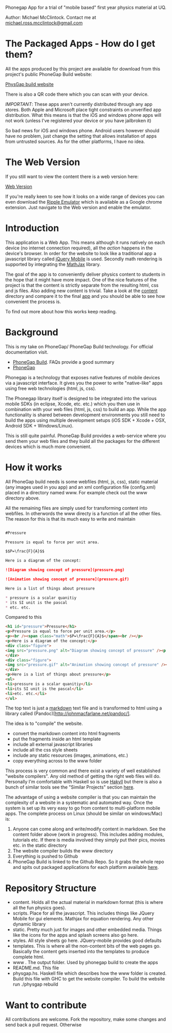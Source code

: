 Phonegap App for a trial of "mobile based" first year physics material
at UQ.

Author: Michael McClintock. Contact me at michael.ross.mcclintock@gmail.com

# The Packaged Apps - How do I get them?

All the apps produced by this project are available for download from 
this project's public PhoneGap Build website:

[PhysGap build website](https://build.phonegap.com/apps/195010/share)

There is also a QR code there which you can scan with your device.

*IMPORTANT*: These apps aren't currently distributed through any app
stores. Both Apple and Microsoft place tight constraints on unverified
app distribution. What this means is that the iOS and windows phone
apps will not work (unless I've registered your device or you have
jailbroken it)

So bad news for iOS and windows phone. Android users however should
have no problem, just change the setting that allows installation of
apps from untrusted sources. As for the other platforms, I have no
idea.


# The Web Version

If you still want to view the content there is a web version here:

[Web Version](http://mmcclintock.github.com/physgap/#Classes)

If you're really keen to see how it looks on a wide range of devices
you can even download the 
[Ripple Emulator](https://chrome.google.com/extensions/detail/geelfhphabnepohgpdnoc)
which is available as a Google chrome extension. Just navigate to the
Web version and enable the emulator.

# Introduction

This application is a Web App. This means although it runs natively on
each device (no internet connection required), all the *action*
happens in the device's browser. In order for the website to look like
a traditional app a javascript library called
[jQuery Mobile](http://jquerymobile.com/) is used.
Secondly math rendering is supported by integrating the
[MathJax](http://www.mathjax.org/) library.

The goal of the app is to conveniently deliver physics content to
students in the hope that it might have more impact. One of the nice
features of the project is that the content is strictly separate from
the resulting html, css and js files. Also adding new content is trivial.
Take a look at the
[content](https://github.com/mmcclintock/physgap/tree/master/content)
directory and compare it to the final 
[app](http://mmcclintock.github.com/physgap/#Classes) and you should
be able to see how convenient the process is.

To find out more about how this works keep reading.

# Background

This is my take on PhoneGap/ PhoneGap Build technology. For official
documentation visit.

* [PhoneGap Build](https://build.phonegap.com/docs). FAQs provide a good summary
* [PhoneGap](http://phonegap.com/about)

Phonegap is a technology that exposes native features of mobile
devices via a javascript interface. It gives you the power to write
"native-like" apps using free web technologies (html, js, css).

The Phonegap library itself is designed to be integrated into the
various mobile SDKs (in eclipse, Xcode, etc. etc.) which you then use
in combination with your web files (html, js, css) to build an app.
While the app functionality is shared between development environments
you still need to build the apps using multiple development setups
(iOS SDK + Xcode + OSX, Android SDK + Windows/Linux). 

This is still quite painful. PhoneGap Build provides a web-service
where you send them your web files and they build all the packages for
the different devices which is much more convenient.

# How it works

All PhoneGap build needs is some webfiles (html, js, css), static
material (any images used in you app) and an xml configuration file
(config.xml) placed in a directory named www. For example check out
the www directory above.

All the remaining files are simply used for transforming content into
webfiles. In otherwords the www directy is a function of all the other
files. The reason for this is that its much easy to write and maintain

```markdown

#Pressure

Pressure is equal to force per unit area.

$$P=\frac{F}{A}$$

Here is a diagram of the concept:

![Diagram showing concept of pressure](pressure.png)

![Animation showing concept of pressure](pressure.gif)

Here is a list of things about pressure

* pressure is a scalar quanitiy
* its SI unit is the pascal
* etc. etc.
```
Compared to this

```html
<h1 id="pressure">Pressure</h1>
<p>Pressure is equal to force per unit area.</p>
<p><br /><span class="math">$P=\frac{F}{A}$</span><br /></p>
<p>Here is a diagram of the concept:</p>
<div class="figure">
<img src="pressure.png" alt="Diagram showing concept of pressure" /><p class="caption">Diagram showing concept of pressure</p>
</div>
<div class="figure">
<img src="pressure.gif" alt="Animation showing concept of pressure" /><p class="caption">Animation showing concept of pressure</p>
</div>
<p>Here is a list of things about pressure</p>
<ul>
<li>pressure is a scalar quanitiy</li>
<li>its SI unit is the pascal</li>
<li>etc. etc.</li>
</ul>
```

The top text is just a
[markdown](http://daringfireball.net/projects/markdown/basics) text
file and is transformed to html using a library called
(Pandoc)[http://johnmacfarlane.net/pandoc/].

The idea is to "compile" the website. 

* convert the markdown content into html fragments
* put the fragments inside an html template
* include all external javascript libraries
* include all the css style sheets
* include any static resources (images, animations, etc.)
* copy everything across to the www folder

This process is very common and there exist a variety of well
established "website compilers". Any old method of getting the right
web files will do. Personally I'm comfortable with Haskell so is use
[Hakyll](http://jaspervdj.be/hakyll) but there is also a bunch of
similar tools see the "Similar Projects" section
[here](http://nanoc.stoneship.org/). 

The advantage of using a website compiler is that you can maintain the
complexity of a website in a systematic and automated way. Once the
system is set up its very easy to go from content to multi-platform
mobile apps. The complete process on Linux (should be similar on
windows/Mac) is:

1. Anyone can come along and write/modify content in markdown. See the
   content folder above (work in progress). This includes adding
   modules, tutorials etc. If there is media involved they simply put
   their pics, movies etc. in the static directory
2. The website compiler builds the www directory
3. Everything is pushed to Github
4. PhoneGap Build is linked to the Github Repo. So it grabs the whole
   repo and spits out packaged applications for each platform
   available [here](https://build.phonegap.com/apps/195010/share).

# Repository Structure

* content. Holds all the actual material in markdown format (this is
  where all the fun physics goes).
* scripts. Place for all the javascript. This includes things like
  JQuery Mobile for gui elements. Mathjax for equation rendering. Any
  other dynamic library
* static. Pretty much just for images and other embedded media. 
  Things like the icons for the apps and splash screens also go here.
* styles. All style sheets go here. JQuery-mobile provides good defaults
* templates. This is where all the non-content bits of the web pages
  go. Basically the content gets inserted into the templates to
  produce complete html.
* www . The output folder. Used by phonegap build to create the apps
* README.md. This file
* physgap.hs. Haskell file which describes how the www folder is 
  created. Build this file with GHC to get the website compiler.
  To build the website run ./physgap rebuild
  
# Want to contribute

All contributions are welcome. Fork the repository, make some changes
and send back a pull request. Otherwise

